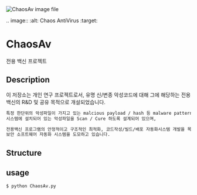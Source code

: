 <img src="https://media.discordapp.net/attachments/568086004582449152/1023591532080668722/145.JPG" width="가로 사이즈" height="세로 사이즈" alt="ChaosAv image file">

.. image:: 
   :alt: Chaos AntiVirus
   :target: 

# ChaosAv
전용 백신 프로젝트

## Description
이 저장소는 개인 연구 프로젝트로서, 유명 신/변종 악성코드에 대해 그에 해당하는
전용 백신의 R&D 및 공유 목적으로 개설되었습니다.
```markdown
특정 한단위의 악성파일이 가지고 있는 malcious payload / hash 등 malware pattern DataBase를 기반으로,
시스템에 설치되어 있는 악성파일을 Scan / Cure 하도록 설계되어 있으며,

전용백신 프로그램의 안정적이고 구조적인 최적화, 코드작성/빌드/배포 자동화시스템 개발을 목표로 하여
보안 소프트웨어 자동화 시스템을 도모하고 있습니다.
```

## Structure

## usage
```python
$ python ChaosAv.py
```
